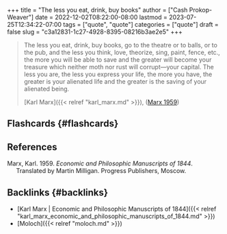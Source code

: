 +++
title = "The less you eat, drink, buy books"
author = ["Cash Prokop-Weaver"]
date = 2022-12-02T08:22:00-08:00
lastmod = 2023-07-25T12:34:22-07:00
tags = ["quote", "quote"]
categories = ["quote"]
draft = false
slug = "c3a12831-1c27-4928-8395-08216b3ae2e5"
+++

> The less you eat, drink, buy books, go to the theatre or to balls, or to the pub, and the less you think, love, theorize, sing, paint, fence, etc., the more you will be able to save and the greater will become your treasure which neither moth nor rust will corrupt—your capital. The less you are, the less you express your life, the more you have, the greater is your alienated life and the greater is the saving of your alienated being.
>
> [Karl Marx]({{< relref "karl_marx.md" >}}), (<a href="#citeproc_bib_item_1">Marx 1959</a>)


## Flashcards {#flashcards}

## References

<style>.csl-entry{text-indent: -1.5em; margin-left: 1.5em;}</style><div class="csl-bib-body">
  <div class="csl-entry"><a id="citeproc_bib_item_1"></a>Marx, Karl. 1959. <i>Economic and Philosophic Manuscripts of 1844</i>. Translated by Martin Milligan. Progress Publishers, Moscow.</div>
</div>


## Backlinks {#backlinks}

-   [Karl Marx | Economic and Philosophic Manuscripts of 1844]({{< relref "karl_marx_economic_and_philosophic_manuscripts_of_1844.md" >}})
-   [Moloch]({{< relref "moloch.md" >}})
